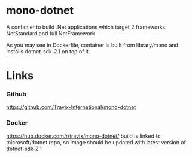 # mono-dotnet
A contanier to build .Net applications which target 2 frameworks: NetStandard and full NetFramework

As you may see in Dockerfile, container is built from library/mono and installs dotnet-sdk-2.1 on top of it.

# Links

### Github
https://github.com/Travix-International/mono-dotnet

### Docker
https://hub.docker.com/r/travix/mono-dotnet/
build is linked to microsoft/dotnet repo, so image should be updated with latest version of dotnet-sdk-2.1

